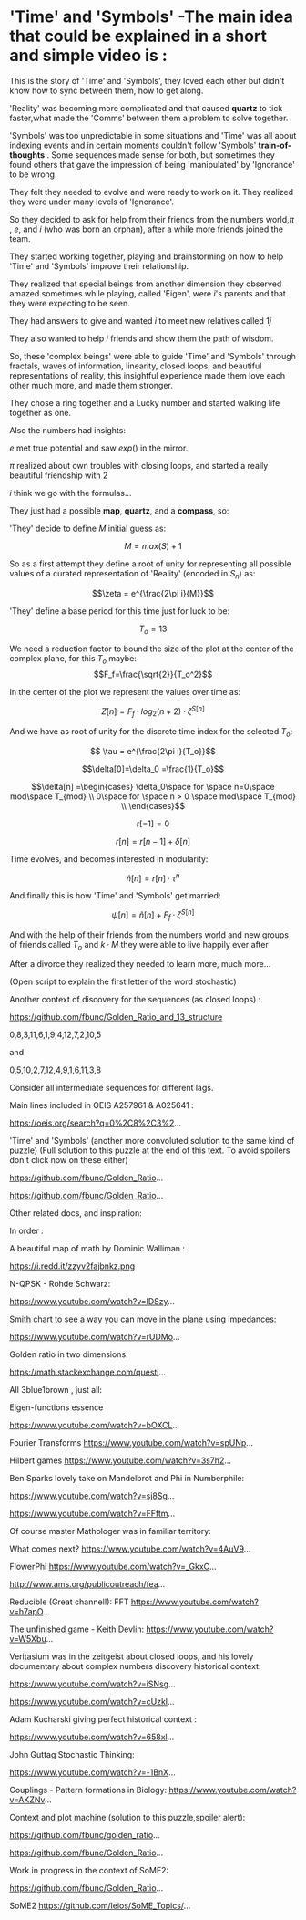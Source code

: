 

# 'Time' and 'Symbols' -The main idea that could be explained in a short and simple video is :


This is the story of 'Time' and 'Symbols', they loved each other but didn't know how to sync between them, how to get along. 

'Reality' was becoming more complicated and that caused  **quartz** to tick faster,what made the 'Comms' between them a problem to solve together. 

'Symbols' was too unpredictable in some situations and 'Time' was all about indexing events and in certain moments couldn't follow 'Symbols' **train-of-thoughts** . Some sequences made sense for both, but sometimes they found others that gave the impression of being 'manipulated' by 'Ignorance' to be wrong.  

They felt they needed to evolve and were ready to work on it. They realized they were under many levels of 'Ignorance'. 

So they decided to ask for help from their friends from the numbers world,$\pi$ , $e$, and $i$ (who was born an orphan), after a while more friends joined the team. 

They started working together, playing and brainstorming on how to help 'Time' and 'Symbols'  improve their relationship. 

They realized that special beings from another dimension they observed amazed sometimes while playing, called 'Eigen', were $i$'s parents and that they were expecting to be seen.  

They had answers to give and wanted $i$ to meet new relatives called $1j$ 

They also wanted to help $i$ friends and show them the path of wisdom.

So, these 'complex beings' were able to guide 'Time' and 'Symbols' through fractals, waves of information, linearity, closed loops, and beautiful representations of reality, this insightful experience made them love each other much more, and made them stronger. 

They chose a ring together and a Lucky number and started walking life together as one. 

Also the numbers had insights:

$e$ met true potential and saw $exp()$ in the mirror. 

$\pi$ realized about own troubles with closing loops, and started a really beautiful friendship with $2$

$i$ think we go with the formulas...

They just had a possible **map**, **quartz**, and a **compass**, so:

'They' decide to define $M$ initial guess as: 

$$M=max(S)+1$$

So as a first attempt they  define a root of unity for representing all possible values of a curated representation of 'Reality' (encoded in $S_n$) as:

$$\zeta = e^{\frac{2\pi i}{M}}$$

'They' define a base period for this time just for luck to be:

$$ T_o  = 13 $$


We need a reduction factor to bound the size of the plot at the center of the complex plane, for this $T_o$ maybe:
$$F_f=\frac{\sqrt{2}}{T_o^2}$$


In the center of the plot we represent the values over time as: 

$$Z[n]=F_f·log_2(n+2)·\zeta^{S[n]}$$


And we have as root of unity for the discrete time index for the selected $T_o$:

$$ \tau = e^{\frac{2\pi i}{T_o}}$$



$$\delta[0]=\delta_0 =\frac{1}{T_o}$$

$$\delta[n] =\begin{cases} \delta_0\space for \space n=0\space mod\space T_{mod} \\
                     0\space for \space n > 0 \space mod\space T_{mod} \\
       \end{cases}$$

$$r[-1]=0$$


$$r[n] = r[n-1] + \delta[n] $$


Time evolves, and becomes interested in modularity:

$$\hat n[n] =r[n]·\tau^{n}$$


And finally this is how 'Time' and 'Symbols' get married:


$$\psi[n] = \hat n[n]+F_f·\zeta^{S[n]}$$

And with the help of their friends from the numbers world and new groups of friends called $T_o$ and $k·M$ they were able to live happily ever after 

After a divorce they realized they needed to learn more, much more... 

(Open script to explain the first letter of the word stochastic)












Another context of discovery for the sequences (as closed loops)  :

https://github.com/fbunc/Golden_Ratio_and_13_structure

 0,8,3,11,6,1,9,4,12,7,2,10,5 

and

0,5,10,2,7,12,4,9,1,6,11,3,8

Consider all intermediate sequences for different  lags. 

Main lines included  in OEIS  A257961 & A025641 :

https://oeis.org/search?q=0%2C8%2C3%2...

'Time' and 'Symbols'   (another more convoluted solution to the same kind of puzzle) (Full solution to this puzzle at the end of this text. To avoid spoilers don't click now on these either)

https://github.com/fbunc/Golden_Ratio...

https://github.com/fbunc/Golden_Ratio...

Other related docs, and inspiration:

In order :

A beautiful map of math by Dominic Walliman :

https://i.redd.it/zzyv2fajbnkz.png

N-QPSK - Rohde Schwarz:

https://www.youtube.com/watch?v=lDSzy...

Smith chart to see a way you can move in the plane using impedances:

https://www.youtube.com/watch?v=rUDMo...



Golden ratio in two dimensions:

https://math.stackexchange.com/questi...



All 3blue1brown , just all:

Eigen-functions essence

https://www.youtube.com/watch?v=bOXCL...

Fourier Transforms
https://www.youtube.com/watch?v=spUNp...

Hilbert games
https://www.youtube.com/watch?v=3s7h2...




Ben Sparks lovely take on Mandelbrot and Phi in  Numberphile:

https://www.youtube.com/watch?v=sj8Sg...

https://www.youtube.com/watch?v=FFftm...



Of course master Mathologer was in familiar territory:

What comes next?
https://www.youtube.com/watch?v=4AuV9...

FlowerPhi
https://www.youtube.com/watch?v=_GkxC...

http://www.ams.org/publicoutreach/fea...




Reducible (Great channel!):
FFT
https://www.youtube.com/watch?v=h7apO...




The unfinished game - Keith Devlin:
https://www.youtube.com/watch?v=W5Xbu...

Veritasium was in the zeitgeist about closed loops, and his lovely documentary about complex numbers discovery historical context:

https://www.youtube.com/watch?v=iSNsg...

https://www.youtube.com/watch?v=cUzkl...




Adam Kucharski giving perfect historical context :

https://www.youtube.com/watch?v=658xl...



John Guttag Stochastic Thinking:

https://www.youtube.com/watch?v=-1BnX...


Couplings - Pattern formations in Biology:
https://www.youtube.com/watch?v=AKZNv...




Context and plot machine (solution to this puzzle,spoiler alert):

https://github.com/fbunc/golden_ratio...

https://github.com/fbunc/Golden_Ratio...





Work in progress in the context of SoME2:

https://github.com/fbunc/Golden_Ratio...


SoME2
https://github.com/leios/SoME_Topics/...



